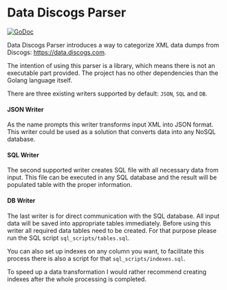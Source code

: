 # Data Discogs Parser

[![GoDoc](https://godoc.org/github.com/lukasaron/data-discogs?status.svg)](https://godoc.org/github.com/lukasaron/data-discogs)

Data Discogs Parser introduces a way to categorize XML data dumps from Discogs: https://data.discogs.com.

The intention of using this parser is a library, which means there is not an executable part provided. The project has no other dependencies than the Golang language itself. 

There are three existing writers supported by default: `JSON`, `SQL` and `DB`.


#### JSON Writer
As the name prompts this writer transforms input XML into JSON format. This writer could be used as a solution that converts data into any NoSQL database.

#### SQL Writer
The second supported writer creates SQL file with all necessary data from input. This file can be executed in any SQL database and the result will be populated table with the proper information.

#### DB Writer
The last writer is for direct communication with the SQL database. All input data will be saved into appropriate tables immediately.
Before using this writer all required data tables need to be created. For that purpose please run the SQL script `sql_scripts/tables.sql`. 

You can also set up indexes on any column you want, to facilitate this process there is also a script for that `sql_scripts/indexes.sql`. 

To speed up a data transformation I would rather recommend creating indexes after the whole processing is completed. 